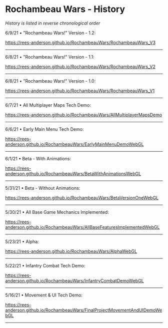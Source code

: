 # Rochambeau Wars - History

*History is listed in reverse chronological order*

6/9/21 • "Rochambeau Wars!" Version - 1.2: 

<https://rees-anderson.github.io/RochambeauWars/RochambeauWars_V3>

------------------------------------------------------------------------------------------

6/8/21 • "Rochambeau Wars!" Version - 1.1: 

<https://rees-anderson.github.io/RochambeauWars/RochambeauWars_V2>

------------------------------------------------------------------------------------------

6/8/21 • "Rochambeau Wars!" Version - 1.0: 

<https://rees-anderson.github.io/RochambeauWars/RochambeauWars_V1>

------------------------------------------------------------------------------------------

6/7/21 • All Multiplayer Maps Tech Demo: 

<https://rees-anderson.github.io/RochambeauWars/AllMultiplayerMapsDemo>

------------------------------------------------------------------------------------------

6/6/21 • Early Main Menu Tech Demo: 

<https://rees-anderson.github.io/RochambeauWars/EarlyMainMenuDemoWebGL>

------------------------------------------------------------------------------------------

6/1/21 • Beta - With Animations: 

<https://rees-anderson.github.io/RochambeauWars/BetaWithAnimationsWebGL>

------------------------------------------------------------------------------------------

5/31/21 • Beta - Without Animations: 

<https://rees-anderson.github.io/RochambeauWars/BetaVersionOneWebGL>

------------------------------------------------------------------------------------------

5/30/21 • All Base Game Mechanics Implemented: 

<https://rees-anderson.github.io/RochambeauWars/AllBaseFeaturesImplementedWebGL>

------------------------------------------------------------------------------------------

5/23/21 • Alpha: 

<https://rees-anderson.github.io/RochambeauWars/AlphaWebGL>

------------------------------------------------------------------------------------------

5/22/21 • Infantry Combat Tech Demo: 

<https://rees-anderson.github.io/RochambeauWars/InfantryCombatDemoWebGL>

------------------------------------------------------------------------------------------

5/16/21 • Movement & UI Tech Demo: 

<https://rees-anderson.github.io/RochambeauWars/FinalProjectMovementAndUIDemoWebGL>

------------------------------------------------------------------------------------------
